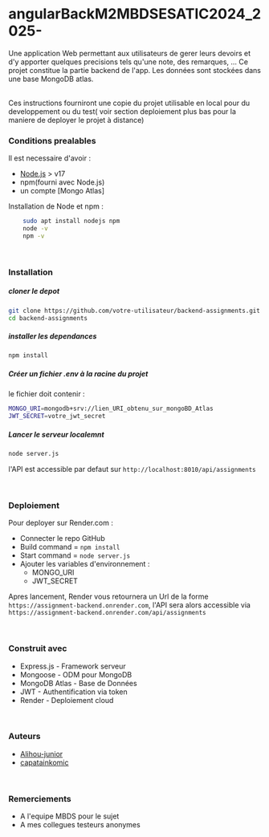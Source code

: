 # angularBackM2MBDSESATIC2024_2025-

Une application Web permettant aux utilisateurs de gerer leurs devoirs et d'y apporter quelques precisions tels qu'une note, des remarques, ...
Ce projet constitue la partie backend de l'app. Les données sont stockées dans une base MongoDB atlas.

<br>
Ces instructions fourniront une copie du projet utilisable en local pour du developpement ou du test( voir section deploiement plus bas pour la maniere de deployer le projet à distance)
<br>

### Conditions prealables

Il est necessaire d'avoir : 
- [Node.js](https://nodejs.org/en/) > v17
- npm(fourni avec Node.js)
- un compte [Mongo Atlas]

Installation de Node et npm : 
```bash
    sudo apt install nodejs npm
    node -v 
    npm -v 
```

<br>

### Installation 
##### cloner le depot 
```bash 
git clone https://github.com/votre-utilisateur/backend-assignments.git
cd backend-assignments
```

##### installer les dependances
```bash 
npm install
```

##### Créer un fichier .env à la racine du projet 
le fichier doit contenir : 
```bash 
MONGO_URI=mongodb+srv://lien_URI_obtenu_sur_mongoBD_Atlas
JWT_SECRET=votre_jwt_secret
```
##### Lancer le serveur localemnt
```bash 
node server.js
```
l'API est accessible par defaut sur ```http://localhost:8010/api/assignments```

<br>

### Deploiement 
Pour deployer sur Render.com :
- Connecter le repo GitHub 
- Build command = ```npm install```
- Start command = ```node server.js```
- Ajouter les variables d'environnement : 
    - MONGO_URI
    - JWT_SECRET

Apres lancement, Render vous retournera un Url de la forme ```https://assignment-backend.onrender.com```, l'API sera alors accessible via ```https://assignment-backend.onrender.com/api/assignments ```

<br>

### Construit avec
- Express.js - Framework serveur
- Mongoose - ODM pour MongoDB
- MongoDB Atlas - Base de Données 
- JWT - Authentification via token 
- Render - Deploiement cloud 

<br>

### Auteurs 
- [Alihou-junior](https://github.com/Alihou-junior)
- [capatainkomic](https://github.com/capatainkomic)

<br>

### Remerciements
- A l'equipe MBDS pour le sujet
- A mes collegues testeurs anonymes